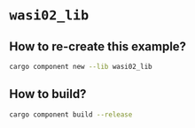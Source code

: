 # `wasi02_lib`

## How to re-create this example?

```bash
cargo component new --lib wasi02_lib
```

## How to build?

```bash
cargo component build --release
```



